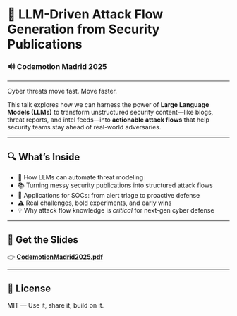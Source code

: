 # 🚨 LLM-Driven Attack Flow Generation from Security Publications

### 🔊 Codemotion Madrid 2025

---

Cyber threats move fast. Move faster.

This talk explores how we can harness the power of **Large Language Models (LLMs)** to transform unstructured security content—like blogs, threat reports, and intel feeds—into **actionable attack flows** that help security teams stay ahead of real-world adversaries.

---

## 🔍 What’s Inside

- 🤖 How LLMs can automate threat modeling  
- 📚 Turning messy security publications into structured attack flows  
- 🧠 Applications for SOCs: from alert triage to proactive defense  
- ⚠️ Real challenges, bold experiments, and early wins  
- 💡 Why attack flow knowledge is *critical* for next-gen cyber defense

---

## 📂 Get the Slides

👉 [**CodemotionMadrid2025.pdf**]([./CodemotionMadrid2025.pdf](CodemotionMadrid2025.pdf))

---

## 📜 License

MIT — Use it, share it, build on it.

